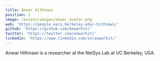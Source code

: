 ```yaml
---
title: Anwar Hithnawi
position: 1
image: /assets/images/anwar_avatar.png
web: 'https://people.eecs.berkeley.edu/~hithnawi/'
github: 'https://github.com/Anwarhit/'
twitter: 'https://twitter.com/anwarhit/'
linkedin: 'https://www.linkedin.com/in/anwarhit/'
---
```


Anwar Hithnawi is a researcher at the NetSys Lab at UC Berkeley, USA.
